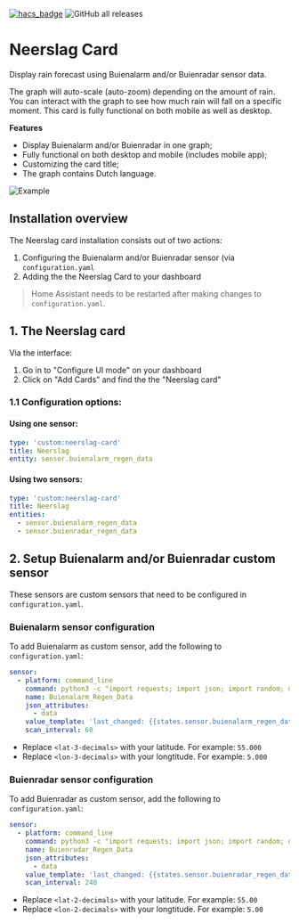 [![hacs_badge](https://img.shields.io/badge/HACS-Custom-orange.svg)](https://github.com/custom-components/hacs) ![GitHub all releases](https://img.shields.io/github/downloads/aex351/home-assistant-neerslag-card/total)

# Neerslag Card
 Display rain forecast using Buienalarm and/or Buienradar sensor data.

 The graph will auto-scale (auto-zoom) depending on the amount of  rain. You can interact with the graph to see how much rain will fall on a specific moment. This card is fully functional on both  mobile as well as desktop.

**Features**
* Display Buienalarm and/or Buienradar in one graph;
* Fully functional on both desktop and mobile (includes mobile app);
* Customizing the card title;
* The graph contains Dutch language.

![Example](https://github.com/aex351/home-assistant-neerslag-card/raw/main/documentation/example.png)

## Installation overview
The Neerslag card installation consists out of two actions:
1) Configuring the Buienalarm and/or Buienradar sensor (via `configuration.yaml`
2) Adding the the Neerslag Card to your dashboard

> Home Assistant needs to be restarted after making changes to `configuration.yaml`.

## 1. The Neerslag card
Via the interface:
1) Go in to "Configure UI mode" on your dashboard
2) Click on "Add Cards" and find the the "Neerslag card"

### 1.1 Configuration options:

#### Using one sensor:
```yaml
type: 'custom:neerslag-card'
title: Neerslag
entity: sensor.buienalarm_regen_data
```
#### Using two sensors:
```yaml
type: 'custom:neerslag-card'
title: Neerslag
entities:
  - sensor.buienalarm_regen_data
  - sensor.buienradar_regen_data
```

 ## 2. Setup Buienalarm and/or Buienradar custom sensor
 These sensors are custom sensors that need to be configured in `configuration.yaml`.
 
 ### Buienalarm sensor configuration
 To add Buienalarm as custom sensor, add the following to `configuration.yaml`:

```yaml
sensor:
  - platform: command_line
    command: python3 -c "import requests; import json; import random; dataRequest = requests.get('https://cdn-secure.buienalarm.nl/api/3.4/forecast.php?lat=<lat-3-decimals>&lon=<lon-3-decimals>&region=nl&unit=mm%2Fu&c='+str(random.randint(0,999999999999999)) ).text; dataRequest = dataRequest.replace('\r\n',' '); data = '{\"data\":'+dataRequest+'}';    print(data);"
    name: Buienalarm_Regen_Data
    json_attributes:
      - data
    value_template: 'last_changed: {{states.sensor.buienalarm_regen_data.last_changed}}'
    scan_interval: 60
```

 * Replace `<lat-3-decimals>` with your latitude. For example: `55.000`
 * Replace `<lon-3-decimals>` with your longtitude. For example: `5.000`



 ### Buienradar sensor configuration
 To add Buienradar as custom sensor, add the following to `configuration.yaml`:
```yaml
sensor:
  - platform: command_line
    command: python3 -c "import requests; import json; import random; dataRequest = requests.get('https://gpsgadget.buienradar.nl/data/raintext?lat=<lat-2-decimals>&lon=<lon-2-decimals>&c='+str(random.randint(0,999999999999999)) ).text; dataRequest = dataRequest.replace('\r\n',' '); data = '{\"data\":\"'+dataRequest+'\"}';    print(data);"
    name: Buienradar_Regen_Data
    json_attributes:
      - data
    value_template: 'last_changed: {{states.sensor.buienradar_regen_data.last_changed}}'
    scan_interval: 240
```
 * Replace `<lat-2-decimals>` with your latitude. For example: `55.00`
 * Replace `<lon-2-decimals>` with your longtitude. For example: `5.00`

